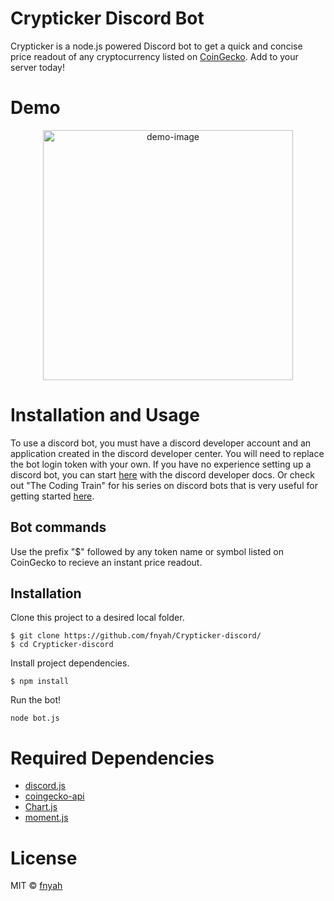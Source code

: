 # Crypticker Discord Bot

Crypticker is a node.js powered Discord bot to get a quick and concise price readout of any cryptocurrency listed on [CoinGecko](https://www.coingecko.com/en). Add to your server today! 

# Demo 

<p align="center">
    <img width="400" alt="demo-image" src="https://user-images.githubusercontent.com/7035086/99868454-9b8e2080-2b90-11eb-8c23-8de41a6862e4.png">
</p>

# Installation and Usage

To use a discord bot, you must have a discord developer account and an application created in the discord developer center. You will need to replace the bot login token with your own. If you have no experience setting up a discord bot, you can start [here](https://discord.com/developers/docs/intro) with the discord developer docs. Or check out "The Coding Train" for his series on discord bots that is very useful for getting started [here](https://www.youtube.com/watch?v=7A-bnPlxj4k). 

## Bot commands

Use the prefix "$" followed by any token name or symbol listed on CoinGecko to recieve an instant price readout. 

## Installation 

Clone this project to a desired local folder. 

```
$ git clone https://github.com/fnyah/Crypticker-discord/
$ cd Crypticker-discord
```

Install project dependencies. 

```
$ npm install
```

Run the bot!

```
node bot.js
```

# Required Dependencies

* [discord.js](https://discord.js.org/#/)
* [coingecko-api](https://www.npmjs.com/package/coingecko-api)
* [Chart.js](https://www.chartjs.org/)
* [moment.js](https://github.com/moment/moment/)

# License

MIT ©  [fnyah](https://github.com/fnyah)
